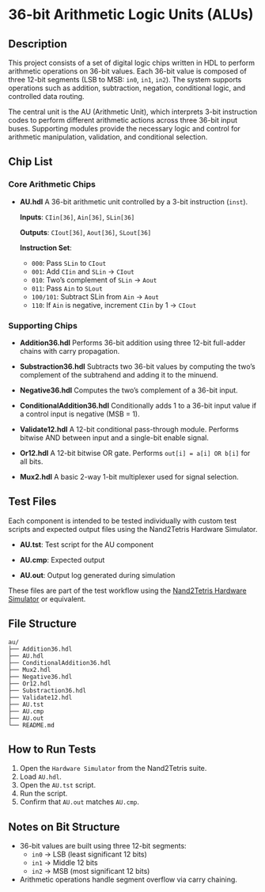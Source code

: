 # 36-bit Arithmetic Logic Units (ALUs)

## Description
This project consists of a set of digital logic chips written in HDL to perform arithmetic operations on 36-bit values. Each 36-bit value is composed of three 12-bit segments (LSB to MSB: `in0`, `in1`, `in2`). The system supports operations such as addition, subtraction, negation, conditional logic, and controlled data routing.

The central unit is the AU (Arithmetic Unit), which interprets 3-bit instruction codes to perform different arithmetic actions across three 36-bit input buses. Supporting modules provide the necessary logic and control for arithmetic manipulation, validation, and conditional selection.

## Chip List

### Core Arithmetic Chips
- **AU.hdl**
    A 36-bit arithmetic unit controlled by a 3-bit instruction (`inst`).

    **Inputs**: `CIin[36]`, `Ain[36]`, `SLin[36]`

    **Outputs**: `CIout[36]`, `Aout[36]`, `SLout[36]`

    **Instruction Set**:
    - `000`: Pass `SLin` to `CIout`
    - `001`: Add `CIin` and `SLin` → `CIout`
    - `010`: Two’s complement of `SLin` → `Aout`
    - `011`: Pass `Ain` to `SLout`
    - `100/101`: Subtract SLin from `Ain` → `Aout`
    - `110`: If `Ain` is negative, increment `CIin` by 1 → `CIout`

### Supporting Chips
- **Addition36.hdl**
    Performs 36-bit addition using three 12-bit full-adder chains with carry propagation.

- **Substraction36.hdl**
    Subtracts two 36-bit values by computing the two’s complement of the subtrahend and adding it to the minuend.

- **Negative36.hdl**
    Computes the two’s complement of a 36-bit input.

- **ConditionalAddition36.hdl**
    Conditionally adds 1 to a 36-bit input value if a control input is negative (MSB = 1).

- **Validate12.hdl**
    A 12-bit conditional pass-through module. Performs bitwise AND between input and a single-bit enable signal.

- **Or12.hdl**
    A 12-bit bitwise OR gate. Performs `out[i] = a[i] OR b[i]` for all bits.

- **Mux2.hdl**
    A basic 2-way 1-bit multiplexer used for signal selection.

## Test Files
Each component is intended to be tested individually with custom test scripts and expected output files using the Nand2Tetris Hardware Simulator.

-   **AU.tst**:
    Test script for the AU component

-   **AU.cmp**:
    Expected output

-   **AU.out**:
    Output log generated during simulation

These files are part of the test workflow using the [Nand2Tetris Hardware Simulator](https://www.nand2tetris.org/software) or equivalent.

## File Structure
    au/
    ├── Addition36.hdl
    ├── AU.hdl
    ├── ConditionalAddition36.hdl
    ├── Mux2.hdl
    ├── Negative36.hdl
    ├── Or12.hdl
    ├── Substraction36.hdl
    ├── Validate12.hdl
    ├── AU.tst
    ├── AU.cmp
    ├── AU.out
    └── README.md

## How to Run Tests
1. Open the `Hardware Simulator` from the Nand2Tetris suite.
2. Load `AU.hdl`.
3. Open the `AU.tst` script.
4. Run the script.
5. Confirm that `AU.out` matches `AU.cmp`.

## Notes on Bit Structure
- 36-bit values are built using three 12-bit segments:
    - `in0` → LSB (least significant 12 bits)
    - `in1` → Middle 12 bits
    - `in2` → MSB (most significant 12 bits)
- Arithmetic operations handle segment overflow via carry chaining.
